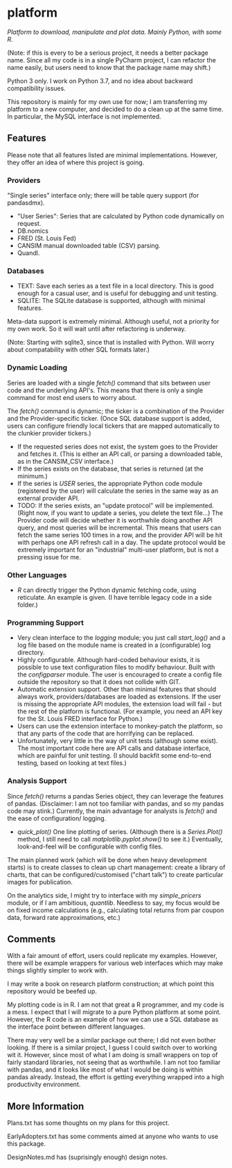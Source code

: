 # platform
*Platform to download, manipulate and plot data. Mainly Python, with some R.*

(Note: if this is every to be a serious project, it needs a better package name. Since 
all my code is  in a single PyCharm project, I can refactor the name easily, but users 
need to know that the package name may shift.)

Python 3 only. I work on Python 3.7, and no idea about backward compatibility issues.

This repository is mainly for my own use for now; I am transferring my platform to a new computer, and decided to do a clean up 
at the same time. In particular, the MySQL interface is not implemented.

## Features

Please note that all features listed are minimal implementations. However, they offer an idea
of where this project is going.

### Providers
"Single series" interface only; there will be table query support (for pandasdmx).

- "User Series": Series that are calculated by Python code dynamically
  on request.
- DB.nomics
- FRED (St. Louis Fed)
- CANSIM manual downloaded table (CSV) parsing.
- Quandl.

### Databases

- TEXT: Save each series as a text file in a local directory. This is
good enough for a casual user, and is useful for debugging and unit testing.
- SQLITE: The SQLite database is supported, although with minimal features.

Meta-data support is extremely minimal. Although useful, not a priority for my
own work. So it will wait until after refactoring is underway.

(Note: Starting with sqlite3, since that is installed with Python. Will worry 
about compatability with other SQL formats later.)

### Dynamic Loading

Series are loaded with a single *fetch()* command that sits between user
code and the underlying API's. This means that there is only a single
command for most end users to worry about.

The *fetch()* command is dynamic; the ticker is a combination
of the Provider and the Provider-specific ticker. (Once SQL database
support is added, users can configure friendly local tickers that are
mapped automatically to the clunkier provider tickers.)

- If the requested series does not exist, the system goes to 
the Provider and fetches it. (This is either an API call, or 
parsing a downloaded table, as in the CANSIM_CSV interface.)
- If the series exists on the database, that series is returned
(at the minimum.)
- If the series is *USER* series, the appropriate Python code module
(registered by the user) will calculate the series in the same way as
an external provider API.
- TODO: If the series exists, an "update protocol" will be implemented.
(Right now, if you want to update a series, you delete the text file...)
The Provider code will decide whether it is worthwhile doing another
API query, and most queries will be incremental. This means that users
can fetch the same series 100 times in a row, and the provider API
will be hit with perhaps one API refresh call in a day. The update
protocol would be extremely important for an "industrial" multi-user
platform, but is not a pressing issue for me.

### Other Languages
- *R* can directly trigger the Python dynamic fetching code, using 
reticulate. An example is given. (I have terrible legacy code in a
side folder.)

### Programming Support
- Very clean interface to the *logging* module; you just call 
*start_log()* and a log file based on the module name is created in
a (configurable) log directory. 
- Highly configurable. Although hard-coded behaviour exists, it is
possible to use text configuration files to modify behaviour. Built 
with the *configparser* module. The user is encouraged to create a 
config file outside the repository so that it does not collide with
GIT.
- Automatic extension support. Other than minimal features that 
should always work, providers/databases are loaded as extensions.
If the user is missing the appropriate API modules, the extension
load will fail - but the rest of the platform is functional. (For 
example, you need an API key for the St. Louis FRED interface for
Python.)
- Users can use the extension interface to monkey-patch the platform,
so that any parts of the code that are horrifying can be replaced.
- Unfortunately, very little in the way of unit tests (although some
exist). The most important code here are  API calls and database interface, 
which are painful for unit testing. (I should backfit some end-to-end testing,
based on looking at text files.)

### Analysis Support

Since *fetch()* returns a pandas Series object, they can leverage 
the features of pandas. (Disclaimer: I am not too familiar with 
pandas, and so my pandas code may stink.) Currently, the main
advantage for analysts is *fetch()* and the ease of configuration/
logging.

- *quick_plot()* One line plotting of series. (Although there is a 
*Series.Plot()* method, I still need to call 
*matplotlib.pyplot.show()* to see it.) Eventually, look-and-feel will
be configurable with config files.

The main planned work (which will be done when heavy development 
starts) is to create classes to clean up chart management: create
a library of charts, that can be configured/customised ("chart talk")
to create particular images for publication.

On the analytics side, I might try to interface with my *simple_pricers*
module, or if I am ambitious, *quantlib*. Needless to say, my focus
would be on fixed income calculations (e.g., calculating total returns
from par coupon data, forward rate approximations, etc.)

## Comments

With a fair amount of effort, users could replicate my examples. However, there will be example wrappers for various web interfaces
which may make things slightly simpler to work with.

I may write a book on research platform construction; at which point this repository would be beefed up.

My plotting code is in R. I am not that great a R programmer, and my code is a mess. I expect that I will migrate to a pure Python platform at some point. However, the R code is an example of how we can use a SQL database as the interface point between 
different languages.

There may very well be a similar package out there; I did not even bother looking. If there is a similar project, I guess I 
could switch over to working wit it. However, since most of what I am doing is small wrappers on top of fairly standard
libraries, not seeing that as worthwhile. I am not too familiar with pandas, and it looks like most of what I would be doing is
within pandas already. Instead, the effort is getting everything wrapped into a high productivity environment.



## More Information

Plans.txt has some thoughts on my plans for this project.

EarlyAdopters.txt has some comments aimed at anyone who wants to use this package.

DesignNotes.md has (suprisingly enough) design notes.
